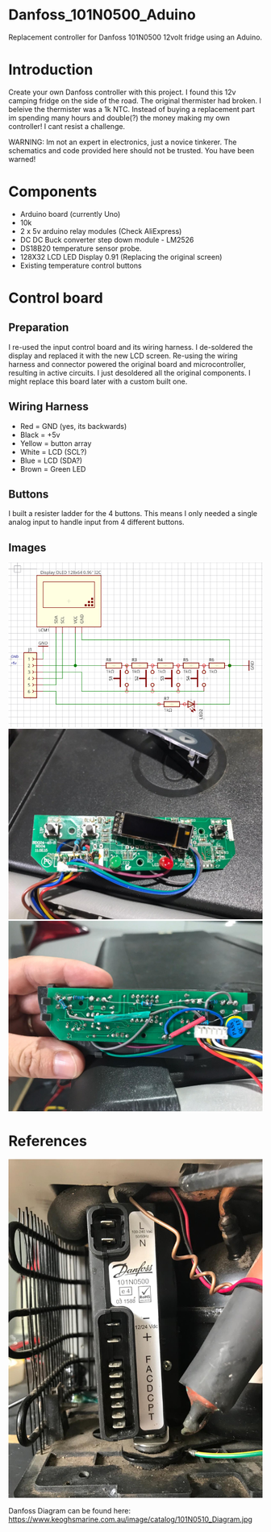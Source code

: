 # Danfoss_101N0500_Aduino
Replacement controller for Danfoss 101N0500 12volt fridge using an Aduino.

# Introduction
Create your own Danfoss controller with this project. I found this 12v camping fridge on the side of the road. The original thermister had broken. I beleive the thermister was a 1k NTC. Instead of buying a replacement part im spending many hours and double(?) the money making my own controller! I cant resist a challenge. 

WARNING: Im not an expert in electronics, just a novice tinkerer. The schematics and code provided here should not be trusted. You have been warned!

# Components
- Arduino board (currently Uno)
- 10k 
- 2 x 5v arduino relay modules (Check AliExpress)
- DC DC Buck converter step down module - LM2526
- DS18B20 temperature sensor probe.
- 128X32 LCD LED Display 0.91 (Replacing the original screen)
- Existing temperature control buttons

# Control board

## Preparation
I re-used the input control board and its wiring harness. I de-soldered the display and replaced it with the new LCD screen. Re-using the wiring harness and connector powered the original board and microcontroller, resulting in active circuits. I just desoldered all the original components. I might replace this board later with a custom built one.


## Wiring Harness
- Red = GND 	(yes, its backwards)
- Black = +5v
- Yellow = button array
- White =  LCD (SCL?)
- Blue = LCD (SDA?)
- Brown = Green LED


## Buttons
I built a resister ladder for the 4 buttons. This means I only needed a single analog input to handle input from 4 different buttons.

## Images
![User_Control_Schematic](./images/UserControlSchematic.png?raw=true "schematic")
![UserControl Front](./images/UserControlFront.jpeg?raw=true "front")
![UserControl Back](./images/UserControlBack.jpeg?raw=true "back")



# References

![Danfoss electrical interface](./images/danfos_motor_interface.jpeg?raw=true "interface")

Danfoss Diagram can be found here: https://www.keoghsmarine.com.au/image/catalog/101N0510_Diagram.jpg

